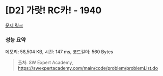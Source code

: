 # [D2] 가랏! RC카! - 1940 

[문제 링크](https://swexpertacademy.com/main/code/problem/problemDetail.do?contestProbId=AV5PjMgaALgDFAUq) 

### 성능 요약

메모리: 58,504 KB, 시간: 147 ms, 코드길이: 560 Bytes



> 출처: SW Expert Academy, https://swexpertacademy.com/main/code/problem/problemList.do